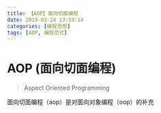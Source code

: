 ```yaml
---
title: 【AOP】面向切面编程
date: 2019-03-24 13:53:14
categories: [编程思想]
tags: [AOP, 编程范式]
---
```


# AOP (面向切面编程)
> Aspect Oriented Programming

面向切面编程（aop）是对面向对象编程（oop）的补充






<div style='display: none;'>
谢谢最可爱的贝玺
</div>
















